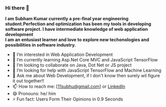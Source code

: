 ### Hi there 👋

**I am Subham Kumar currently a pre-final year engineering student.Perfection and optimization has been my tools in developing software project. I have intermediate knowledge of web application development**  
**I am an entusiast learner and love to explore new techonologies and possibilities in software industry.**  

  

- 👀 I’m interested in Web Application Development
- 🌱 I’m currently learning Asp.Net Core MVC and JavaScript TensorFlow
- 👯 I’m looking to collaborate on Java, Dot Net or JS project
- 🤔 I’m looking for help with JavaScript TensorFlow and Machine Learning
- 💬 Ask me about Web Development, if I don't know then surely wil figure it out together!!
- 📫 How to reach me: [11subhu@gmail.com] or [LinkedIn](https://www.linkedin.com/in/subham-kumar-3133781b0?lipi=urn%3Ali%3Apage%3Ad_flagship3_profile_view_base_contact_details%3BJRo7XDNXTaKoihLC5uhL9w%3D%3D)
- 😄 Pronouns: he/ him
- ⚡ Fun fact: Users Form Their Opinions in 0.9 Seconds
